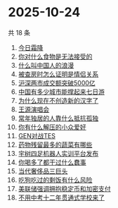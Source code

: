 # 2025-10-24

共 18 条

<!-- BEGIN -->
<!-- 最后更新时间 Fri Oct 24 2025 22:13:22 GMT+0800 (China Standard Time) -->

1. [今日霜降](https://www.zhihu.com/search?q=今日霜降)
1. [你对什么食物是无法接受的](https://www.zhihu.com/search?q=你对什么食物是无法接受的)
1. [什么叫中国人的浪漫](https://www.zhihu.com/search?q=什么叫中国人的浪漫)
1. [被查房时怎么证明是情侣关系](https://www.zhihu.com/search?q=被查房时怎么证明是情侣关系)
1. [沪深两市成交额突破5000亿](https://www.zhihu.com/search?q=沪深两市成交额突破5000亿)
1. [中国有多少城市能撑起来七日游](https://www.zhihu.com/search?q=中国有多少城市能撑起来七日游)
1. [为什么现在不创造新的汉字了](https://www.zhihu.com/search?q=为什么现在不创造新的汉字了)
1. [王源演唱会](https://www.zhihu.com/search?q=王源演唱会)
1. [常年独居的人靠什么抵抗孤独](https://www.zhihu.com/search?q=常年独居的人靠什么抵抗孤独)
1. [你有什么解压的小众爱好](https://www.zhihu.com/search?q=你有什么解压的小众爱好)
1. [GEN对战TES](https://www.zhihu.com/search?q=GEN对战TES)
1. [药物残留最多的蔬菜有哪些](https://www.zhihu.com/search?q=药物残留最多的蔬菜有哪些)
1. [宇树四足机器人实训平台发布](https://www.zhihu.com/search?q=宇树四足机器人实训平台发布)
1. [你喝多了都干过什么蠢事](https://www.zhihu.com/search?q=你喝多了都干过什么蠢事)
1. [当代奢侈品三巨头](https://www.zhihu.com/search?q=当代奢侈品三巨头)
1. [吃狗吃过的剩饭有什么风险](https://www.zhihu.com/search?q=吃狗吃过的剩饭有什么风险)
1. [美联储强调拥抱稳定币和加密支付](https://www.zhihu.com/search?q=美联储强调拥抱稳定币和加密支付)
1. [不用中考十二年贯通式学校来了](https://www.zhihu.com/search?q=不用中考十二年贯通式学校来了)

<!-- END -->

